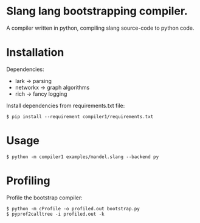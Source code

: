 # Slang lang bootstrapping compiler.

A compiler written in python, compiling slang source-code to python code.

# Installation

Dependencies:

- lark -> parsing
- networkx -> graph algorithms
- rich -> fancy logging

Install dependencies from requirements.txt file:

    $ pip install --requirement compiler1/requirements.txt

# Usage

    $ python -m compiler1 examples/mandel.slang --backend py

# Profiling

Profile the bootstrap compiler:

    $ python -m cProfile -o profiled.out bootstrap.py
    $ pyprof2calltree -i profiled.out -k
